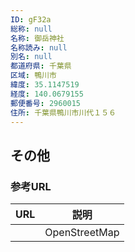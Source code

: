 ```yaml
---
ID: gF32a
総称: null
名称: 御岳神社
名称読み: null
別名: null
都道府県: 千葉県
区域: 鴨川市
緯度: 35.1147519
経度: 140.0679155
郵便番号: 2960015
住所: 千葉県鴨川市川代１５６
---
```


## その他

### 参考URL

| URL | 説明          |
| --- | ------------- |
|     | OpenStreetMap |
